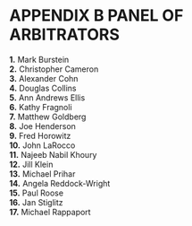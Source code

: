 # APPENDIX B PANEL OF ARBITRATORS 

<div class="lvl2"><b>1.</b> Mark Burstein</div>
<div class="lvl2"><b>2.</b> Christopher Cameron</div>
<div class="lvl2"><b>3.</b> Alexander Cohn</div>
<div class="lvl2"><b>4.</b> Douglas Collins</div>
<div class="lvl2"><b>5.</b> Ann Andrews Ellis</div>
<div class="lvl2"><b>6.</b> Kathy Fragnoli</div>
<div class="lvl2"><b>7.</b> Matthew Goldberg</div>
<div class="lvl2"><b>8.</b> Joe Henderson</div>
<div class="lvl2"><b>9.</b> Fred Horowitz</div>
<div class="lvl2"><b>10.</b> John LaRocco</div>
<div class="lvl2"><b>11.</b> Najeeb Nabil Khoury</div>
<div class="lvl2"><b>12.</b> Jill Klein</div>
<div class="lvl2"><b>13.</b> Michael Prihar</div>
<div class="lvl2"><b>14.</b> Angela Reddock-Wright</div>
<div class="lvl2"><b>15.</b> Paul Roose</div>
<div class="lvl2"><b>16.</b> Jan Stiglitz</div>
<div class="lvl2"><b>17.</b> Michael Rappaport</div>
